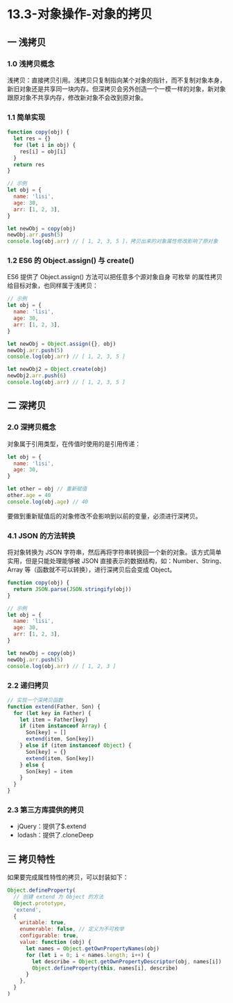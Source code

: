 # 13.3-对象操作-对象的拷贝

## 一 浅拷贝

### 1.0 浅拷贝概念

浅拷贝：直接拷贝引用。浅拷贝只复制指向某个对象的指针，而不复制对象本身，新旧对象还是共享同一块内存。但深拷贝会另外创造一个一模一样的对象，新对象跟原对象不共享内存，修改新对象不会改到原对象。

### 1.1 简单实现

```js
function copy(obj) {
  let res = {}
  for (let i in obj) {
    res[i] = obj[i]
  }
  return res
}

// 示例
let obj = {
  name: 'lisi',
  age: 30,
  arr: [1, 2, 3],
}

let newObj = copy(obj)
newObj.arr.push(5)
console.log(obj.arr) // [ 1, 2, 3, 5 ]，拷贝出来的对象属性修改影响了原对象
```

### 1.2 ES6 的 Object.assign() 与 create()

ES6 提供了 Object.assign() 方法可以把任意多个源对象自身 可枚举 的属性拷贝给目标对象，也同样属于浅拷贝：

```js
// 示例
let obj = {
  name: 'lisi',
  age: 30,
  arr: [1, 2, 3],
}

let newObj = Object.assign({}, obj)
newObj.arr.push(5)
console.log(obj.arr) // [ 1, 2, 3, 5 ]

let newObj2 = Object.create(obj)
newObj2.arr.push(6)
console.log(obj.arr) // [ 1, 2, 3, 5 ]
```

## 二 深拷贝

### 2.0 深拷贝概念

对象属于引用类型，在传值时使用的是引用传递：

```js
let obj = {
  name: 'lisi',
  age: 30,
}

let other = obj // 重新赋值
other.age = 40
console.log(obj.age) // 40
```

要做到重新赋值后的对象修改不会影响到以前的变量，必须进行深拷贝。

### 4.1 JSON 的方法转换

将对象转换为 JSON 字符串，然后再将字符串转换回一个新的对象。该方式简单实用，但是只能处理能够被 JSON 直接表示的数据结构，如：Number、String、Array 等（函数就不可以转换），进行深拷贝后会变成 Object。

```js
function copy(obj) {
  return JSON.parse(JSON.stringify(obj))
}

// 示例
let obj = {
  name: 'lisi',
  age: 30,
  arr: [1, 2, 3],
}

let newObj = copy(obj)
newObj.arr.push(5)
console.log(obj.arr) // [ 1, 2, 3 ]
```

### 2.2 递归拷贝

```js
// 实现一个深拷贝函数
function extend(Father, Son) {
  for (let key in Father) {
    let item = Father[key]
    if (item instanceof Array) {
      Son[key] = []
      extend(item, Son[key])
    } else if (item instanceof Object) {
      Son[key] = {}
      extend(item, Son[key])
    } else {
      Son[key] = item
    }
  }
}
```

### 2.3 第三方库提供的拷贝

- jQuery：提供了\$.extend
- lodash：提供了.cloneDeep

## 三 拷贝特性

如果要完成属性特性的拷贝，可以封装如下：

```js
Object.defineProperty(
  // 创建 extend 为 Object 的方法
  Object.prototype,
  'extend',
  {
    writable: true,
    enumerable: false, // 定义为不可枚举
    configurable: true,
    value: function (obj) {
      let names = Object.getOwnPropertyNames(obj)
      for (let i = 0; i < names.length; i++) {
        let describe = Object.getOwnPropertyDescriptor(obj, names[i])
        Object.defineProperty(this, names[i], describe)
      }
    },
  }
)
```
